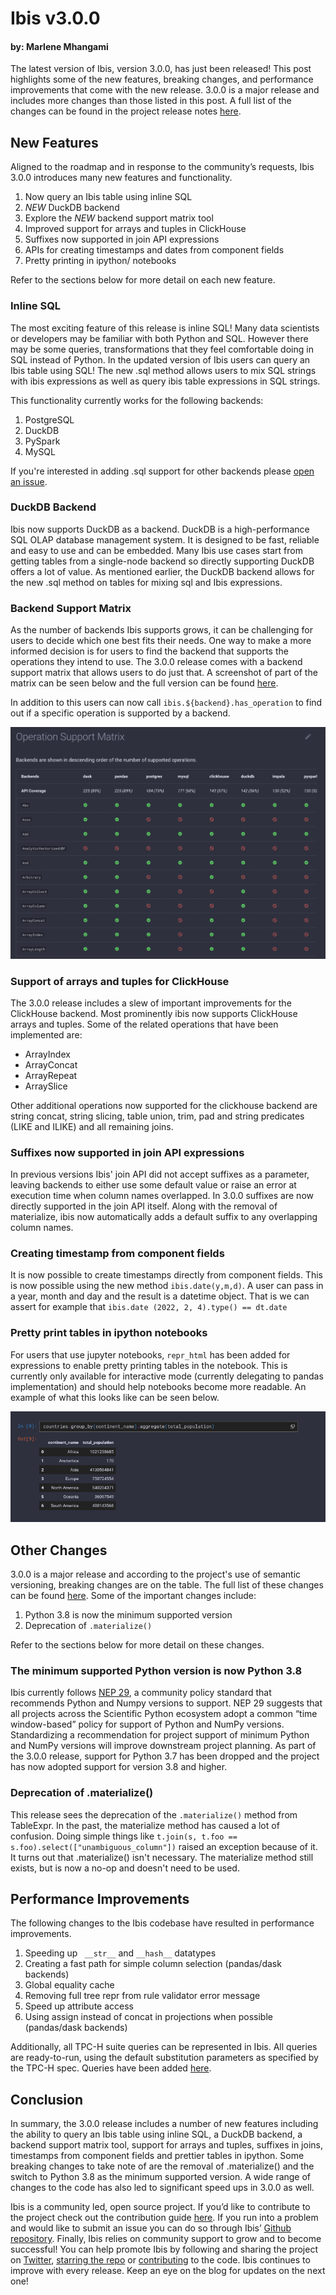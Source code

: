 # Ibis v3.0.0

#### by: Marlene Mhangami

The latest version of Ibis, version 3.0.0, has just been released! This post highlights some of the new features, breaking changes, and performance improvements that come with the new release. 3.0.0 is a major release and includes more changes than those listed in this post. A full list of the changes can be found in the project release notes [here](https://ibis-project.org/docs/dev/release_notes/).

## New Features

Aligned to the roadmap and in response to the community’s requests, Ibis 3.0.0 introduces many new features and functionality.

1. Now query an Ibis table using inline SQL
2. _NEW_ DuckDB backend
3. Explore the _NEW_ backend support matrix tool
4. Improved support for arrays and tuples in ClickHouse
5. Suffixes now supported in join API expressions
6. APIs for creating timestamps and dates from component fields
7. Pretty printing in ipython/ notebooks

Refer to the sections below for more detail on each new feature.

### Inline SQL

The most exciting feature of this release is inline SQL! Many data scientists or developers may be familiar with both Python and SQL. However there may be some queries, transformations that they feel comfortable doing in SQL instead of Python. In the updated version of Ibis users can query an Ibis table using SQL! The new .sql method allows users to mix SQL strings with ibis expressions as well as query ibis table expressions in SQL strings.

This functionality currently works for the following backends:

1. PostgreSQL
2. DuckDB
3. PySpark
4. MySQL

If you're interested in adding .sql support for other backends please [open an issue](https://github.com/ibis-project/ibis/issues?page=2&q=is%3Aissue+is%3Aclosed+milestone%3A3.0.0).

### DuckDB Backend

Ibis now supports DuckDB as a backend. DuckDB is a high-performance SQL OLAP database management system. It is designed to be fast, reliable and easy to use and can be embedded. Many Ibis use cases start from getting tables from a single-node backend so directly supporting DuckDB offers a lot of value. As mentioned earlier, the DuckDB backend allows for the new .sql method on tables for mixing sql and Ibis expressions.

### Backend Support Matrix

As the number of backends Ibis supports grows, it can be challenging for users to decide which one best fits their needs. One way to make a more informed decision is for users to find the backend that supports the operations they intend to use. The 3.0.0 release comes with a backend support matrix that allows users to do just that. A screenshot of part of the matrix can be seen below and the full version can be found [here](https://ibis-project.org/docs/dev/backends/support_matrix/).

In addition to this users can now call `ibis.${backend}.has_operation` to find out if a specific operation is supported by a backend.

![backend support matrix](matrix.png)

### Support of arrays and tuples for ClickHouse

The 3.0.0 release includes a slew of important improvements for the ClickHouse backend. Most prominently ibis now supports ClickHouse arrays and tuples.
Some of the related operations that have been implemented are:

- ArrayIndex
- ArrayConcat
- ArrayRepeat
- ArraySlice

Other additional operations now supported for the clickhouse backend are string concat, string slicing, table union, trim, pad and string predicates (LIKE and ILIKE) and all remaining joins.

### Suffixes now supported in join API expressions

In previous versions Ibis' join API did not accept suffixes as a parameter, leaving backends to either use some default value or raise an error at execution time when column names overlapped. In 3.0.0 suffixes are now directly supported in the join API itself. Along with the removal of materialize, ibis now automatically adds a default suffix to any overlapping column names.

### Creating timestamp from component fields

It is now possible to create timestamps directly from component fields. This is now possible using the new method `ibis.date(y,m,d)`. A user can pass in a year, month and day and the result is a datetime object. That is we can assert for example that `ibis.date (2022, 2, 4).type() == dt.date`

### Pretty print tables in ipython notebooks

For users that use jupyter notebooks, `repr_html` has been added for expressions to enable pretty printing tables in the notebook. This is currently only available for interactive mode (currently delegating to pandas implementation) and should help notebooks become more readable. An example of what this looks like can be seen below.

![pretty print repr](repr.png)

## Other Changes

3.0.0 is a major release and according to the project's use of semantic versioning, breaking changes are on the table. The full list of these changes can be found [here](https://ibis-project.org/docs/dev/release_notes/). Some of the important changes include:

1. Python 3.8 is now the minimum supported version
2. Deprecation of `.materialize()`

Refer to the sections below for more detail on these changes.

### The minimum supported Python version is now Python 3.8

Ibis currently follows [NEP 29](https://numpy.org/neps/nep-0029-deprecation_policy.html), a community policy standard that recommends Python and Numpy versions to support. NEP 29 suggests that all projects across the Scientific Python ecosystem adopt a common “time window-based” policy for support of Python and NumPy versions. Standardizing a recommendation for project support of minimum Python and NumPy versions will improve downstream project planning. As part of the 3.0.0 release, support for Python 3.7 has been dropped and the project has now adopted support for version 3.8 and higher.

### Deprecation of .materialize()

This release sees the deprecation of the `.materialize()` method from TableExpr. In the past, the materialize method has caused a lot of confusion. Doing simple things like `t.join(s, t.foo == s.foo).select(["unambiguous_column"])` raised an exception because of it. It turns out that .materialize() isn't necessary. The materialize method still exists, but is now a no-op and doesn't need to be used.

## Performance Improvements

The following changes to the Ibis codebase have resulted in performance improvements.

1. Speeding up ` __str__` and `__hash__` datatypes
2. Creating a fast path for simple column selection (pandas/dask backends)
3. Global equality cache
4. Removing full tree repr from rule validator error message
5. Speed up attribute access
6. Using assign instead of concat in projections when possible (pandas/dask backends)

Additionally, all TPC-H suite queries can be represented in Ibis. All queries are ready-to-run, using the default substitution parameters as specified by the TPC-H spec. Queries have been added [here](https://github.com/ibis-project/tpc-queries).

## Conclusion

In summary, the 3.0.0 release includes a number of new features including the ability to query an Ibis table using inline SQL, a DuckDB backend, a backend support matrix tool, support for arrays and tuples, suffixes in joins, timestamps from component fields and prettier tables in ipython. Some breaking changes to take note of are the removal of .materialize() and the switch to Python 3.8 as the minimum supported version. A wide range of changes to the code has also led to significant speed ups in 3.0.0 as well.

Ibis is a community led, open source project. If you’d like to contribute to the project check out the contribution guide [here](https://ibis-project.org/docs/dev/contribute/01_environment/). If you run into a problem and would like to submit an issue you can do so through Ibis’ [Github repository](https://github.com/ibis-project/ibis). Finally, Ibis relies on community support to grow and to become successful! You can help promote Ibis by following and sharing the project on [Twitter](https://twitter.com/IbisData), [starring the repo](https://github.com/ibis-project/ibis) or [contributing](https://ibis-project.org/docs/dev/) to the code. Ibis continues to improve with every release. Keep an eye on the blog for updates on the next one!
